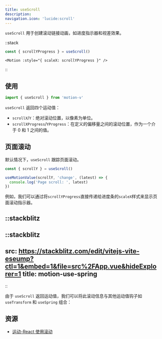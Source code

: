 ```yaml
---
title: useScroll
description:
navigation.icon: 'lucide:scroll'
---
```


`useScroll` 用于创建滚动链接动画，如进度指示器和视差效果。

::stack
  ```ts
  const { scrollYProgress } = useScroll()
  ```

  ```vue
  <Motion :style="{ scaleX: scrollYProgress }" />
  ```
::

## 使用

```ts
import { useScroll } from 'motion-v'
```

`useScroll` 返回四个运动值：

*   `scrollX`/`Y`：绝对滚动位置，以像素为单位。
*   `scrollXProgress`/`YProgress`：在定义的偏移量之间的滚动位置，作为一个介于 0 和 1 之间的值。

## 页面滚动

默认情况下，`useScroll` 跟踪页面滚动。

```ts
const { scrollY } = useScroll()

useMotionValue(scrollY, 'change', (latest) => {
  console.log('Page scroll: ', latest)
})
```

例如，我们可以通过将`scrollYProgress`直接传递给进度条的`scaleX`样式来显示页面滚动指示器。

## ::stackblitz

::stackblitz
---
src: https://stackblitz.com/edit/vitejs-vite-eseump?ctl=1&embed=1&file=src%2FApp.vue&hideExplorer=1
title: motion-use-spring
---
::

由于 `useScroll` 返回运动值，我们可以将此滚动信息与其他运动值钩子如 `useTransform` 和 `useSpring` 组合：

## 资源

-   [运动-React 使用滚动](https://motion.dev/docs/react-use-scroll)